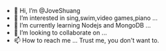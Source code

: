 - 👋 Hi, I’m @JoveShuang
- 👀 I’m interested in sing,swim,video games,piano ...
- 🌱 I’m currently learning Nodejs and MongoDB ...
- 💞️ I’m looking to collaborate on ...
- 📫 How to reach me ... Trust me, you don't want to.

<!---
JoveShuang/JoveShuang is a ✨ special ✨ repository because its `README.md` (this file) appears on your GitHub profile.
You can click the Preview link to take a look at your changes.
--->
